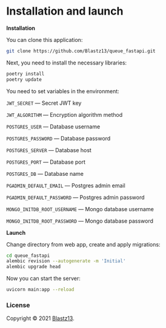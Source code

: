 # Installation and launch

**Installation**

You can clone this application:

```bash 
git clone https://github.com/Blastz13/queue_fastapi.git
```

Next, you need to install the necessary libraries:

```bash
poetry install
poetry update
```
You need to set variables in the environment: 

`JWT_SECRET` — Secret JWT key

`JWT_ALGORITHM` — Encryption algorithm method

`POSTGRES_USER` — Database username

`POSTGRES_PASSWORD` — Database password

`POSTGRES_SERVER` — Database host

`POSTGRES_PORT` — Database port

`POSTGRES_DB` — Database name

`PGADMIN_DEFAULT_EMAIL` — Postgres admin email

`PGADMIN_DEFAULT_PASSWORD` — Postgres admin password

`MONGO_INITDB_ROOT_USERNAME` — Mongo database username

`MONGO_INITDB_ROOT_PASSWORD` — Mongo database password

**Launch**

Change directory from web app, create and apply migrations:

```bash
cd queue_fastapi
alembic revision --autogenerate -m 'Initial'
alembic upgrade head
```

Now you can start the server:

```bash
uvicorn main:app --reload
```

### License

Copyright © 2021 [Blastz13](https://github.com/Blastz13/).